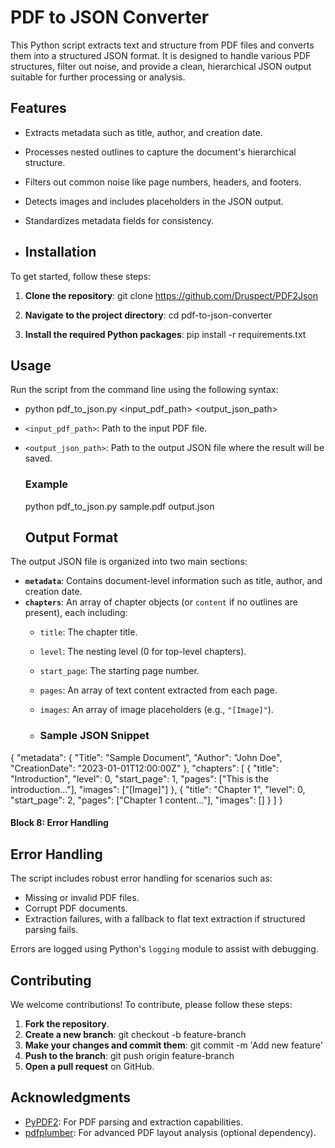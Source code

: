 # PDF to JSON Converter

This Python script extracts text and structure from PDF files and converts them into a structured JSON format. It is designed to handle various PDF structures, filter out noise, and provide a clean, hierarchical JSON output suitable for further processing or analysis.

## Features

- Extracts metadata such as title, author, and creation date.
- Processes nested outlines to capture the document's hierarchical structure.
- Filters out common noise like page numbers, headers, and footers.
- Detects images and includes placeholders in the JSON output.
- Standardizes metadata fields for consistency.

- ## Installation

To get started, follow these steps:

1. **Clone the repository**:
     git clone https://github.com/Druspect/PDF2Json

3. **Navigate to the project directory**:
     cd pdf-to-json-converter

4. **Install the required Python packages**:
     pip install -r requirements.txt

## Usage

Run the script from the command line using the following syntax:
- python pdf_to_json.py <input_pdf_path> <output_json_path>
- `<input_pdf_path>`: Path to the input PDF file.
- `<output_json_path>`: Path to the output JSON file where the result will be saved.
  ### Example

  python pdf_to_json.py sample.pdf output.json

  ## Output Format

The output JSON file is organized into two main sections:

- **`metadata`**: Contains document-level information such as title, author, and creation date.
- **`chapters`**: An array of chapter objects (or `content` if no outlines are present), each including:
  - `title`: The chapter title.
  - `level`: The nesting level (0 for top-level chapters).
  - `start_page`: The starting page number.
  - `pages`: An array of text content extracted from each page.
  - `images`: An array of image placeholders (e.g., `"[Image]"`).
 
  - ### Sample JSON Snippet
{
    "metadata": {
        "Title": "Sample Document",
        "Author": "John Doe",
        "CreationDate": "2023-01-01T12:00:00Z"
    },
    "chapters": [
        {
            "title": "Introduction",
            "level": 0,
            "start_page": 1,
            "pages": ["This is the introduction..."],
            "images": ["[Image]"]
        },
        {
            "title": "Chapter 1",
            "level": 0,
            "start_page": 2,
            "pages": ["Chapter 1 content..."],
            "images": []
        }
    ]
}


#### Block 8: Error Handling
## Error Handling

The script includes robust error handling for scenarios such as:

- Missing or invalid PDF files.
- Corrupt PDF documents.
- Extraction failures, with a fallback to flat text extraction if structured parsing fails.

Errors are logged using Python's `logging` module to assist with debugging.

## Contributing

We welcome contributions! To contribute, please follow these steps:

1. **Fork the repository**.
2. **Create a new branch**:
   git checkout -b feature-branch
3. **Make your changes and commit them**:
    git commit -m 'Add new feature'   
4. **Push to the branch**:
  git push origin feature-branch
5. **Open a pull request** on GitHub.

   
 ## Acknowledgments

- [PyPDF2](https://github.com/py-pdf/PyPDF2): For PDF parsing and extraction capabilities.
- [pdfplumber](https://github.com/jsvine/pdfplumber): For advanced PDF layout analysis (optional dependency).
